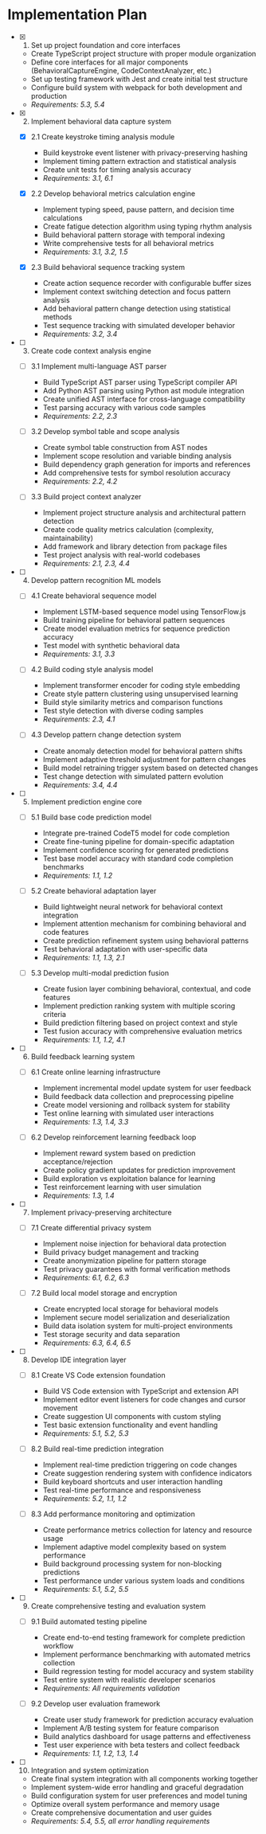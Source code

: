 # Implementation Plan

- [x] 1. Set up project foundation and core interfaces

  - Create TypeScript project structure with proper module organization
  - Define core interfaces for all major components (BehavioralCaptureEngine, CodeContextAnalyzer, etc.)
  - Set up testing framework with Jest and create initial test structure
  - Configure build system with webpack for both development and production
  - _Requirements: 5.3, 5.4_

- [x] 2. Implement behavioral data capture system

  - [x] 2.1 Create keystroke timing analysis module

    - Build keystroke event listener with privacy-preserving hashing
    - Implement timing pattern extraction and statistical analysis
    - Create unit tests for timing analysis accuracy
    - _Requirements: 3.1, 6.1_

  - [x] 2.2 Develop behavioral metrics calculation engine

    - Implement typing speed, pause pattern, and decision time calculations
    - Create fatigue detection algorithm using typing rhythm analysis
    - Build behavioral pattern storage with temporal indexing
    - Write comprehensive tests for all behavioral metrics
    - _Requirements: 3.1, 3.2, 1.5_

  - [x] 2.3 Build behavioral sequence tracking system
    - Create action sequence recorder with configurable buffer sizes
    - Implement context switching detection and focus pattern analysis
    - Add behavioral pattern change detection using statistical methods
    - Test sequence tracking with simulated developer behavior
    - _Requirements: 3.2, 3.4_

- [ ] 3. Create code context analysis engine

  - [ ] 3.1 Implement multi-language AST parser

    - Build TypeScript AST parser using TypeScript compiler API
    - Add Python AST parsing using Python ast module integration
    - Create unified AST interface for cross-language compatibility
    - Test parsing accuracy with various code samples
    - _Requirements: 2.2, 2.3_

  - [ ] 3.2 Develop symbol table and scope analysis

    - Create symbol table construction from AST nodes
    - Implement scope resolution and variable binding analysis
    - Build dependency graph generation for imports and references
    - Add comprehensive tests for symbol resolution accuracy
    - _Requirements: 2.2, 4.2_

  - [ ] 3.3 Build project context analyzer
    - Implement project structure analysis and architectural pattern detection
    - Create code quality metrics calculation (complexity, maintainability)
    - Add framework and library detection from package files
    - Test project analysis with real-world codebases
    - _Requirements: 2.1, 2.3, 4.4_

- [ ] 4. Develop pattern recognition ML models

  - [ ] 4.1 Create behavioral sequence model

    - Implement LSTM-based sequence model using TensorFlow.js
    - Build training pipeline for behavioral pattern sequences
    - Create model evaluation metrics for sequence prediction accuracy
    - Test model with synthetic behavioral data
    - _Requirements: 3.1, 3.3_

  - [ ] 4.2 Build coding style analysis model

    - Implement transformer encoder for coding style embedding
    - Create style pattern clustering using unsupervised learning
    - Build style similarity metrics and comparison functions
    - Test style detection with diverse coding samples
    - _Requirements: 2.3, 4.1_

  - [ ] 4.3 Develop pattern change detection system
    - Create anomaly detection model for behavioral pattern shifts
    - Implement adaptive threshold adjustment for pattern changes
    - Build model retraining trigger system based on detected changes
    - Test change detection with simulated pattern evolution
    - _Requirements: 3.4, 4.4_

- [ ] 5. Implement prediction engine core

  - [ ] 5.1 Build base code prediction model

    - Integrate pre-trained CodeT5 model for code completion
    - Create fine-tuning pipeline for domain-specific adaptation
    - Implement confidence scoring for generated predictions
    - Test base model accuracy with standard code completion benchmarks
    - _Requirements: 1.1, 1.2_

  - [ ] 5.2 Create behavioral adaptation layer

    - Build lightweight neural network for behavioral context integration
    - Implement attention mechanism for combining behavioral and code features
    - Create prediction refinement system using behavioral patterns
    - Test behavioral adaptation with user-specific data
    - _Requirements: 1.1, 1.3, 2.1_

  - [ ] 5.3 Develop multi-modal prediction fusion
    - Create fusion layer combining behavioral, contextual, and code features
    - Implement prediction ranking system with multiple scoring criteria
    - Build prediction filtering based on project context and style
    - Test fusion accuracy with comprehensive evaluation metrics
    - _Requirements: 1.1, 1.2, 4.1_

- [ ] 6. Build feedback learning system

  - [ ] 6.1 Create online learning infrastructure

    - Implement incremental model update system for user feedback
    - Build feedback data collection and preprocessing pipeline
    - Create model versioning and rollback system for stability
    - Test online learning with simulated user interactions
    - _Requirements: 1.3, 1.4, 3.3_

  - [ ] 6.2 Develop reinforcement learning feedback loop
    - Implement reward system based on prediction acceptance/rejection
    - Create policy gradient updates for prediction improvement
    - Build exploration vs exploitation balance for learning
    - Test reinforcement learning with user simulation
    - _Requirements: 1.3, 1.4_

- [ ] 7. Implement privacy-preserving architecture

  - [ ] 7.1 Create differential privacy system

    - Implement noise injection for behavioral data protection
    - Build privacy budget management and tracking
    - Create anonymization pipeline for pattern storage
    - Test privacy guarantees with formal verification methods
    - _Requirements: 6.1, 6.2, 6.3_

  - [ ] 7.2 Build local model storage and encryption
    - Create encrypted local storage for behavioral models
    - Implement secure model serialization and deserialization
    - Build data isolation system for multi-project environments
    - Test storage security and data separation
    - _Requirements: 6.3, 6.4, 6.5_

- [ ] 8. Develop IDE integration layer

  - [ ] 8.1 Create VS Code extension foundation

    - Build VS Code extension with TypeScript and extension API
    - Implement editor event listeners for code changes and cursor movement
    - Create suggestion UI components with custom styling
    - Test basic extension functionality and event handling
    - _Requirements: 5.1, 5.2, 5.3_

  - [ ] 8.2 Build real-time prediction integration

    - Implement real-time prediction triggering on code changes
    - Create suggestion rendering system with confidence indicators
    - Build keyboard shortcuts and user interaction handling
    - Test real-time performance and responsiveness
    - _Requirements: 5.2, 1.1, 1.2_

  - [ ] 8.3 Add performance monitoring and optimization
    - Create performance metrics collection for latency and resource usage
    - Implement adaptive model complexity based on system performance
    - Build background processing system for non-blocking predictions
    - Test performance under various system loads and conditions
    - _Requirements: 5.1, 5.2, 5.5_

- [ ] 9. Create comprehensive testing and evaluation system

  - [ ] 9.1 Build automated testing pipeline

    - Create end-to-end testing framework for complete prediction workflow
    - Implement performance benchmarking with automated metrics collection
    - Build regression testing for model accuracy and system stability
    - Test entire system with realistic developer scenarios
    - _Requirements: All requirements validation_

  - [ ] 9.2 Develop user evaluation framework
    - Create user study framework for prediction accuracy evaluation
    - Implement A/B testing system for feature comparison
    - Build analytics dashboard for usage patterns and effectiveness
    - Test user experience with beta testers and collect feedback
    - _Requirements: 1.1, 1.2, 1.3, 1.4_

- [ ] 10. Integration and system optimization
  - Create final system integration with all components working together
  - Implement system-wide error handling and graceful degradation
  - Build configuration system for user preferences and model tuning
  - Optimize overall system performance and memory usage
  - Create comprehensive documentation and user guides
  - _Requirements: 5.4, 5.5, all error handling requirements_
